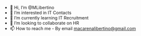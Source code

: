 - 👋 Hi, I’m @MLibertino
- 👀 I’m interested in IT Contacts
- 🌱 I’m currently learning IT Recruitment
- 💞️ I’m looking to collaborate on HR
- 📫 How to reach me - By email macarenalibertino@gmail.com

<!---
MLibertino/MLibertino is a ✨ special ✨ repository because its `README.md` (this file) appears on your GitHub profile.
You can click the Preview link to take a look at your changes.
--->
